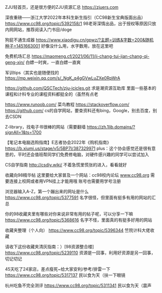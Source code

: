 ZJU轻首页，还是很方便的ZJU资源汇总
https://zjuers.com

深夜重磅——浙江大学2022年本科生新生指引（CC98新生宝典版面出品）
https://www.cc98.org/topic/5392158/1
98老哥深情出品，出于授权等原因只放内网网站，推荐阅读入门书目/doge

狗屁不通生成器
https://www.xiaodigu.cn/gpwz/?主题=训练&字数=200&随机种子=1451663001
好像没什么用，水字数用，放在这里吧

免费机场汇总
https://maomeng.cf/2021/06/11/ji-chang-tui-jian-chang-qi-geng-xin/
白嫖一时爽，一直白嫖一直爽

军训tips（其实也是随便找的
https://mp.weixin.qq.com/s/_NgK_q4gGVwLuZXe0RpWrA

https://github.com/QSCTech/zju-icicles.git
求是潮资源互助库
里面一些基本的课程和计科专业的课程资料都挺全的（虽然有点老

https://www.runoob.com/
菜鸟教程
https://stackoverflow.com/
https://github.com/
cs的自学网站，要查资料还有bing，Google，别去百度，别去CSDN

Z-library，找电子书很棒的网站（需要翻墙
https://zh.1lib.domains/?signAll=1&ts=1700

【笔记本电脑选购指南】E志者协会2022年《购机指南》
https://b.xiumi.us/stage/v5/5BP7I/387329971
plus：这个协会感觉还是很有意思的，平时还会值班帮同学们免费修电脑，对硬件感兴趣的同学可以尝试加入

CS自学指南
http://csdiy.wiki/
不着急慌里慌张的进入，看看就好

收藏向98精华帖
这里要给大家普及一个网站：cc98校内论坛 www.cc98.org
需要连接上校网或者用VPN挂上才能用哦
账号也需要用学号注册

浏览器输入A-Z，第一个蹦出来的网址是什么
https://www.cc98.org/topic/5377591
名字很怪，但里面有挺多有用的网站的汇总

你的98收藏夹里有哪些对你来说非常有用的帖子呢，可以分享一下嘛
https://www.cc98.org/topic/5368616
名字不怪，里面真的有挺多好用的网站

收藏夹整理（个人向） 
https://www.cc98.org/topic/5396344
竺院计科大佬收藏

请收下这份收藏夹清灰指南：）[98资源整合楼]
https://www.cc98.org/topic/5239110
资源是一回事，利用好资源是另一回事，切记切记

45天吃了24家店，差点瘦死~给大家安利/参考/排雷一下
https://www.cc98.org/topic/5317137
民以食为天（扶一下眼镜

杭州吃鱼不完全测评
https://www.cc98.org/topic/5311341
民以食为天（震声

